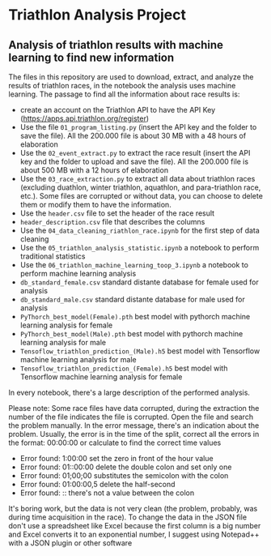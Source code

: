 # Triathlon Analysis Project
## Analysis of triathlon results with machine learning to find new information

The files in this repository are used to download, extract, and analyze the results of triathlon races, in the notebook the analysis uses machine learning. 
The passage to find all the information about race results is:
* create an account on the Triathlon API to have the API Key (https://apps.api.triathlon.org/register)
* Use the file `01_program_listing.py` (insert the API key and the folder to save the file). All the 200.000 file is about 30 MB with a 48 hours of elaboration
* Use the `02_event_extract.py` to extract the race result (insert the API key and the folder to upload and save the file). All the 200.000 file is about 500 MB with a 12 hours of elaboration
* Use the `03_race_extraction.py` to extract all data about triathlon races (excluding duathlon, winter triathlon, aquathlon, and para-triathlon race, etc.). Some files are corrupted or without data, you can choose to delete them or modify them to have the information.
* Use the `header.csv` file to set the header of the race result
* `header_description.csv` file that describes the columns
* Use the `04_data_cleaning_riathlon_race.ipynb` for the first step of data cleaning
* Use the `05_triathlon_analysis_statistic.ipynb` a notebook to perform traditional statistics
* Use the `06_triathlon_machine_learning_toop_3.ipynb` a notebook to perform machine learning analysis
* `db_standard_female.csv` standard distante database for female used for analysis
* `db_standard_male.csv` standard distante database for male used for analysis
* `PyThorch_best_model(Female).pth` best model with pythorch machine learning analysis for female
* `PyThorch_best_model(Male).pth` best model with pythorch machine learning analysis for male
* `Tensoflow_triathlon_prediction_(Male).h5` best model with Tensorflow machine learning analysis for male
* `Tensoflow_triathlon_prediction_(Female).h5` best model with Tensorflow machine learning analysis for female

In every notebook, there's a large description of the performed analysis.

Please note:
Some race files have data corrupted, during the extraction the number of the file indicates the file is corrupted. Open the file and search the problem manually. In the error message, there's an indication about the problem.
Usually, the error is in the time of the split, correct all the errors in the format: 00:00:00 or calculate to find the correct time values

* Error found: 1:00:00 set the zero in front of the hour value 
* Error found: 01::00:00 delete the double colon and set only one 
* Error found: 01;00;00 substitutes the semicolon with the colon 
* Error found: 01:00:00,5 delete the half-second 
* Error found: :: there's not a value between the colon 

It's boring work, but the data is not very clean (the problem, probably, was during time acquisition in the race).
To change the data in the JSON file don't use a spreadsheet like Excel because the first column is a big number and Excel converts it to an exponential number, I suggest using Notepad++ with a JSON plugin or other software
